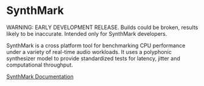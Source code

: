 SynthMark
===
WARNING: EARLY DEVELOPMENT RELEASE. Builds could be broken, results likely to be inaccurate. Intended only for SynthMark developers.

SynthMark is a cross platform tool for benchmarking CPU performance under a variety of real-time audio workloads. It uses a polyphonic synthesizer model to provide standardized tests for latency, jitter and computational throughput.

[SynthMark Documentation](docs/README.md)
